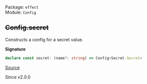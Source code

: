 Package: `effect`<br />
Module: `Config`<br />

## ~~Config.secret~~

Constructs a config for a secret value.

**Signature**

```ts
declare const secret: (name?: string) => Config<Secret.Secret>
```

[Source](https://github.com/Effect-TS/effect/tree/main/packages/effect/src/Config.ts#L349)

Since v2.0.0